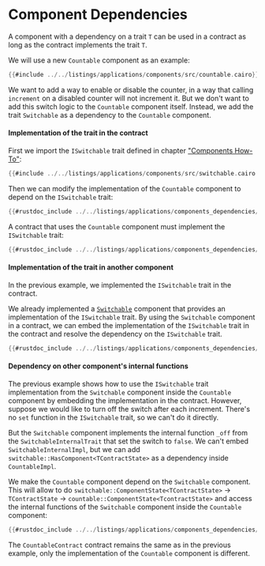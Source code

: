 # Component Dependencies

A component with a dependency on a trait `T` can be used in a contract as long as the contract implements the trait `T`.

We will use a new `Countable` component as an example:

```rust
{{#include ../../listings/applications/components/src/countable.cairo}}
```

We want to add a way to enable or disable the counter, in a way that calling `increment` on a disabled counter will not increment it.
But we don't want to add this switch logic to the `Countable` component itself.
Instead, we add the trait `Switchable` as a dependency to the `Countable` component.

#### Implementation of the trait in the contract

First we import the `ISwitchable` trait defined in chapter ["Components How-To"](./how_to.md):

```rust
{{#include ../../listings/applications/components/src/switchable.cairo:interface}}
```

Then we can modify the implementation of the `Countable` component to depend on the `ISwitchable` trait:

```rust
{{#rustdoc_include ../../listings/applications/components_dependencies/src/countable_dep_switch.cairo:impl}}
```

A contract that uses the `Countable` component must implement the `ISwitchable` trait:

```rust
{{#rustdoc_include ../../listings/applications/components_dependencies/src/contract_countable.cairo:contract}}
```

#### Implementation of the trait in another component

In the previous example, we implemented the `ISwitchable` trait in the contract.

We already implemented a [`Switchable`](./how_to.md) component that provides an implementation of the `ISwitchable` trait.
By using the `Switchable` component in a contract, we can embed the implementation of the `ISwitchable` trait in the contract and resolve the dependency on the `ISwitchable` trait.

```rust
{{#rustdoc_include ../../listings/applications/components_dependencies/src/contract_countable_switchable.cairo:contract}}
```

#### Dependency on other component's internal functions

The previous example shows how to use the `ISwitchable` trait implementation from the `Switchable` component inside the `Countable` component by embedding the implementation in the contract.
However, suppose we would like to turn off the switch after each increment. There's no `set` function in the `ISwitchable` trait, so we can't do it directly.

But the `Switchable` component implements the internal function `_off` from the `SwitchableInternalTrait` that set the switch to `false`.
We can't embed `SwitchableInternalImpl`, but we can add `switchable::HasComponent<TContractState>` as a dependency inside `CountableImpl`.

We make the `Countable` component depend on the `Switchable` component.
This will allow to do `switchable::ComponentState<TContractState>` -> `TContractState` -> `countable::ComponentState<TcontractState>` and access the internal functions of the `Switchable` component inside the `Countable` component:

```rust
{{#rustdoc_include ../../listings/applications/components_dependencies/src/countable_internal_dep_switch.cairo:contract}}
```

The `CountableContract` contract remains the same as in the previous example, only the implementation of the `Countable` component is different.
